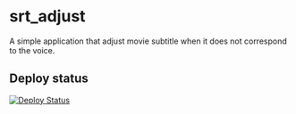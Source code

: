 # srt_adjust

A  simple application that adjust movie subtitle when it does not correspond to the voice.

## Deploy status
[![Deploy Status](https://api.netlify.com/api/v1/badges/847821e3-86a0-407d-a827-22ac018fcb0f/deploy-status)](https://app.netlify.com/sites/srta/deploys)
